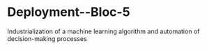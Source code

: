 # Deployment--Bloc-5
Industrialization of a machine learning algorithm and automation of decision-making processes
